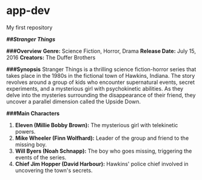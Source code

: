 # app-dev
My first repository

***##Stranger Things***

**###Overview**
**Genre:** Science Fiction, Horror, Drama
**Release Date:** July 15, 2016
**Creators:** The Duffer Brothers

**###Synopsis**
Stranger Things is a thrilling science fiction-horror series that takes place in the 1980s in the fictional town of Hawkins, Indiana. The story revolves around a group of kids who encounter supernatural events, secret experiments, and a mysterious girl with psychokinetic abilities. As they delve into the mysteries surrounding the disappearance of their friend, they uncover a parallel dimension called the Upside Down.

**###Main Characters**
1. **Eleven (Millie Bobby Brown):** The mysterious girl with telekinetic powers.
2. **Mike Wheeler (Finn Wolfhard):** Leader of the group and friend to the missing boy.
3. **Will Byers (Noah Schnapp):** The boy who goes missing, triggering the events of the series.
4. **Chief Jim Hopper (David Harbour):** Hawkins' police chief involved in uncovering the town's secrets.
